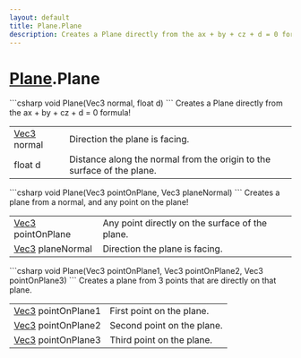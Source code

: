 ```yaml
---
layout: default
title: Plane.Plane
description: Creates a Plane directly from the ax + by + cz + d = 0 formula!
---
```

# [Plane]({{site.url}}/Pages/StereoKit/Plane.html).Plane

<div class='signature' markdown='1'>
```csharp
void Plane(Vec3 normal, float d)
```
Creates a Plane directly from the ax + by + cz + d = 0
formula!
</div>

|  |  |
|--|--|
|[Vec3]({{site.url}}/Pages/StereoKit/Vec3.html) normal|Direction the plane is facing.|
|float d|Distance along the normal from the origin to the surface of the plane.|

<div class='signature' markdown='1'>
```csharp
void Plane(Vec3 pointOnPlane, Vec3 planeNormal)
```
Creates a plane from a normal, and any point on the plane!
</div>

|  |  |
|--|--|
|[Vec3]({{site.url}}/Pages/StereoKit/Vec3.html) pointOnPlane|Any point directly on the surface of the plane.|
|[Vec3]({{site.url}}/Pages/StereoKit/Vec3.html) planeNormal|Direction the plane is facing.|

<div class='signature' markdown='1'>
```csharp
void Plane(Vec3 pointOnPlane1, Vec3 pointOnPlane2, Vec3 pointOnPlane3)
```
Creates a plane from 3 points that are directly on that plane.
</div>

|  |  |
|--|--|
|[Vec3]({{site.url}}/Pages/StereoKit/Vec3.html) pointOnPlane1|First point on the plane.|
|[Vec3]({{site.url}}/Pages/StereoKit/Vec3.html) pointOnPlane2|Second point on the plane.|
|[Vec3]({{site.url}}/Pages/StereoKit/Vec3.html) pointOnPlane3|Third point on the plane.|




